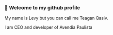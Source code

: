 ### 👋 Welcome to my github profile 
My name is Levy but you can call me Teagan Qasiv.

I am CEO and developer of Avendia Paulista
